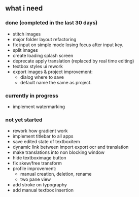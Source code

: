 ## what i need

### done (completed in the last 30 days)
- stitch images
- major folder layout refactoring
- fix input on simple mode losing focus after input key.
- split images
- create loading splash screen
- deprecate apply translation (replaced by real time editing)
- textbox styles ui rework
- export images & project improvement:
    - dialog where to save
    - default name the same as project.

### currently in progress
- implement watermarking

### not yet started
- rework how gradient work
- implement titlebar to all apps
- save edited state of textboxitem
- dynamic link between import export ocr and translation 
- make translations into non blocking window
- hide textboximage button
- fix skew/free transform
- profile improvement:
    - manual creation, deletion, rename
    - two pane view
- add stroke on typography
- add manual textbox insertion